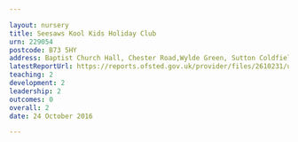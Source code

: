 ```yaml
---

layout: nursery
title: Seesaws Kool Kids Holiday Club
urn: 229054
postcode: B73 5HY
address: Baptist Church Hall, Chester Road,Wylde Green, Sutton Coldfield, W Midlands, B73 5HY
latestReportUrl: https://reports.ofsted.gov.uk/provider/files/2610231/urn/229054.pdf
teaching: 2
development: 2
leadership: 2
outcomes: 0
overall: 2
date: 24 October 2016

---
```

